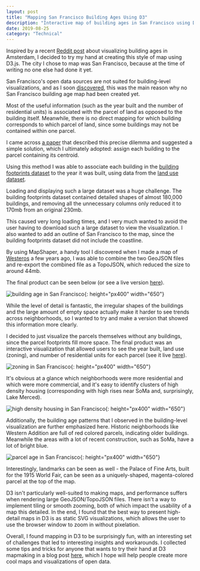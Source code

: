 ```yaml
---
layout: post
title: "Mapping San Francisco Building Ages Using D3"
description: "Interactive map of building ages in San Francisco using D3"
date: 2019-08-25
category: "Technical"
---
```


Inspired by a recent [Reddit post](https://www.reddit.com/r/MapPorn/comments/csf3dw/map_with_the_age_of_the_buildings_of_amsterdam/) about visualizing building ages in Amsterdam, I decided to try my hand at creating this style of map using D3.js.
The city I chose to map was San Francisco, because at the time of writing no one else had done it yet. 

San Francisco's open data sources are not suited for building-level visualizations, and as I soon [discovered](https://www.wired.com/2013/10/how-to-map-building-ages-in-your-home-town/), this was the main reason why no San Francisco building age map had been created yet.

Most of the useful information (such as the year built and the number of residential units) is associated with the parcel of land as opposed to the building itself.
Meanwhile, there is no direct mapping for which building corresponds to which parcel of land, since some buildings may not be contained within one parcel.

I came across [a paper](https://simulationresearch.lbl.gov/sites/all/files/20_-_city_buildings_dataset_-_tianzhen_hong.pdf) that described this precise dilemma and suggested a simple solution, which I ultimately adopted: assign each building to the parcel containing its centroid.

Using this method I was able to associate each building in the [building footprints dataset](https://data.sfgov.org/Geographic-Locations-and-Boundaries/Building-Footprints/ynuv-fyni) to the year it was built, using data from the [land use dataset](https://data.sfgov.org/Housing-and-Buildings/Land-Use/us3s-fp9q).

Loading and displaying such a large dataset was a huge challenge. 
The building footprints dataset contained detailed shapes of almost 180,000 buildings, and removing all the unnecessary columns only reduced it to 170mb from an original 230mb. 

This caused very long loading times, and I very much wanted to avoid the user having to download such a large dataset to view the visualization. 
I also wanted to add an outline of San Francisco to the map, since the building footprints dataset did not include the coastline.

By using MapShaper, a handy tool I discovered when I made a map of [Westeros](https://yangdanny97.github.io/GoT-interactive-battles-map/) a few years ago, I was able to combine the two GeoJSON files and re-export the combined file as a TopoJSON, which reduced the size to around 44mb.

The final product can be seen below (or see a live version [here](https://yangdanny97.github.io/misc/sf_building_ages/)). 

![building age in San Francisco](https://yangdanny97.github.io/misc/sf_mapping/1.png){: height="px400" width="650"}

While the level of detail is fantastic, the irregular shapes of the buildings and the large amount of empty space actually make it harder to see trends across neighborhoods, so I wanted to try and make a version that showed this information more clearly.

I decided to just visualize the parcels themselves without any buildings, since the parcel footprints fill more space. 
The final product was an interactive visualization that allowed users to see the year built, land use (zoning), and number of residential units for each parcel (see it live [here](https://yangdanny97.github.io/misc/sf_land_use/)).

![zoning in San Francisco](https://yangdanny97.github.io/misc/sf_mapping/2.png){: height="px400" width="650"}

It's obvious at a glance which neighborhoods were more residential and which were more commercial, and it's easy to identify clusters of high density housing (corresponding with high rises near SoMa and, surprisingly, Lake Merced).

![high density housing in San Francisco](https://yangdanny97.github.io/misc/sf_mapping/3.png){: height="px400" width="650"}

Additionally, the building age patterns that I observed in the building-level visualization are further emphasized here. 
Historic neighborhoods like Western Addition are full of red colored parcels, indicating older buildings. Meanwhile the areas with a lot of recent construction, such as SoMa, have a lot of bright blue.

![parcel age in San Francisco](https://yangdanny97.github.io/misc/sf_mapping/4.png){: height="px400" width="650"}

Interestingly, landmarks can be seen as well - the Palace of Fine Arts, built for the 1915 World Fair, can be seen as a uniquely-shaped, magenta-colored parcel at the top of the map.

D3 isn't particularly well-suited to making maps, and performance suffers when rendering large GeoJSON/TopoJSON files. There isn't a way to implement tiling or smooth zooming, both of which impact the usability of a map this detailed. In the end, I found that the best way to present high-detail maps in D3 is as static SVG visualizations, which allows the user to use the browser window to zoom in without pixelation. 

Overall, I found mapping in D3 to be surprisingly fun, with an interesting set of challenges that led to interesting insights and workarounds. I collected some tips and tricks for anyone that wants to try their hand at D3 mapmaking in a blog post [here](https://yangdanny97.github.io/blog/2019/08/24/D3-Mapmaking-Tips), which I hope will help people create more cool maps and visualizations of open data.
